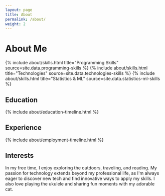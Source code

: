 ```yaml
---
layout: page
title: About
permalink: /about/
weight: 2
---
```


# **About Me**

<div class="row">
{% include about/skills.html title="Programming Skills" source=site.data.programming-skills %}
{% include about/skills.html title="Technologies" source=site.data.technologies-skills %}
{% include about/skills.html title="Statistics & ML" source=site.data.statistics-ml-skills %}
</div>

## **Education**

<div class="row">
{% include about/education-timeline.html %}
</div>

## **Experience**

<div class="row">
{% include about/employment-timeline.html %}
</div>

## **Interests**

In my free time, I enjoy exploring the outdoors, traveling, and reading. My passion for technology extends beyond my professional life, as I'm always eager to discover new tech and find innovative ways to apply my skills. I also love playing the ukulele and sharing fun moments with my adorable cat.
